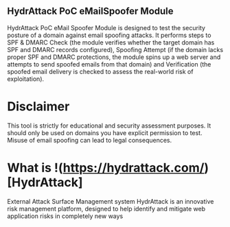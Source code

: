 ## HydrAttack PoC eMailSpoofer Module

HydrAttack PoC eMail Spoofer Module is designed to test the security posture of a domain against email spoofing attacks. It performs steps to SPF &amp; DMARC Check (the module verifies whether the target domain has SPF and DMARC records configured), Spoofing Attempt (if the domain lacks proper SPF and DMARC protections, the module spins up a web server and attempts to send spoofed emails from that domain) and Verification (the spoofed email delivery is checked to assess the real-world risk of exploitation).

# Disclaimer

This tool is strictly for educational and security assessment purposes. It should only be used on domains you have explicit permission to test. Misuse of email spoofing can lead to legal consequences.

# What is !(https://hydrattack.com/)[HydrAttack]

External Attack Surface Management system HydrAttack is an innovative risk management platform, designed to help identify and mitigate web application risks in completely new ways
